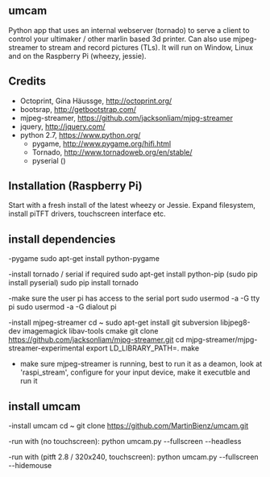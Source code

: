 umcam
-----
Python app that uses an internal webserver (tornado) to serve a client to control your ultimaker / other marlin based 3d printer. Can also use mjpeg-streamer to stream and record pictures (TLs). It will run on Window, Linux and on the Raspberry Pi (wheezy, jessie).

Credits
--------
- Octoprint, Gina Häussge, http://octoprint.org/
- bootsrap, http://getbootstrap.com/
- mjpeg-streamer, https://github.com/jacksonliam/mjpg-streamer
- jquery, http://jquery.com/
- python 2.7, https://www.python.org/
  - pygame, http://www.pygame.org/hifi.html
  - Tornado, http://www.tornadoweb.org/en/stable/
  - pyserial ()

Installation (Raspberry Pi)
--------
Start with a fresh install of the latest wheezy or Jessie. Expand filesystem, install piTFT drivers, touchscreen interface etc.

install dependencies
--------
-pygame
sudo apt-get install python-pygame

-install tornado / serial if required
sudo apt-get install python-pip
(sudo pip install pyserial)
sudo pip install tornado

-make sure the user pi has access to the serial port
sudo usermod -a -G tty pi
sudo usermod -a -G dialout pi

-install mjpeg-streamer
cd ~
sudo apt-get install git subversion libjpeg8-dev imagemagick libav-tools cmake
git clone https://github.com/jacksonliam/mjpg-streamer.git
cd mjpg-streamer/mjpg-streamer-experimental
export LD_LIBRARY_PATH=.
make

- make sure mjpeg-streamer is running, best to run it as a deamon, look at 'raspi_stream', configure for your input device, make it executble and run it

install umcam
-------------
-install umcam
cd ~
git clone https://github.com/MartinBienz/umcam.git

-run with (no touchscreen):
python umcam.py --fullscreen --headless

-run with (pitft 2.8 / 320x240, touchscreen):
python umcam.py --fullscreen --hidemouse
